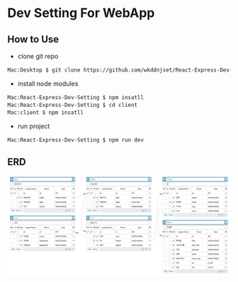 # Dev Setting For WebApp

## How to Use

- clone git repo
```bash
Mac:Desktop $ git clone https://github.com/wkddnjset/React-Express-Dev-Setting
```

- install node modules
```bash
Mac:React-Express-Dev-Setting $ npm insatll
Mac:React-Express-Dev-Setting $ cd client
Mac:client $ npm insatll
```

- run project
```bash
Mac:React-Express-Dev-Setting $ npm run dev
```

## ERD
<img src="https://github.com/wkddnjset/FlowerShop-React-Django-WebApp/blob/master/Flower-ERD.png?raw=true">
